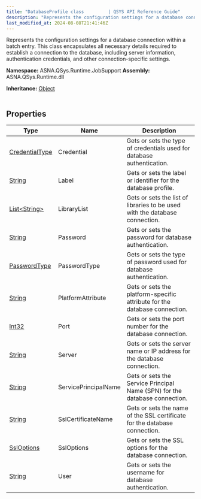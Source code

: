 ```yaml
---
title: "DatabaseProfile class         | QSYS API Reference Guide"
description: "Represents the configuration settings for a database connection within a batch entry. This class encapsulates all necessary details required to establ"
last_modified_at: 2024-08-08T21:41:46Z
---
```


Represents the configuration settings for a database connection within a batch entry.
This class encapsulates all necessary details required to establish a connection
to the database, including server information, authentication credentials, and
other connection-specific settings.

**Namespace:** ASNA.QSys.Runtime.JobSupport
**Assembly:** ASNA.QSys.Runtime.dll

**Inheritance:** [Object](https://docs.microsoft.com/en-us/dotnet/api/system.object)
<br>
<br>

## Properties

| Type | Name | Description
| --- | --- | --- 
| [CredentialType](/reference/datagate/datagate-providers/credential-type.html) | Credential | Gets or sets the type of credentials used for database authentication. |
| [String](https://learn.microsoft.com/en-us/dotnet/api/system.string?view=net-8.0) | Label | Gets or sets the label or identifier for the database profile. |
| [List\<String\>](https://docs.microsoft.com/en-us/dotnet/api/system.collections.generic.list-1) | LibraryList | Gets or sets the list of libraries to be used with the database connection. |
| [String](https://learn.microsoft.com/en-us/dotnet/api/system.string?view=net-8.0) | Password | Gets or sets the password for database authentication. |
| [PasswordType](/reference/datagate/datagate-common/password-type.html) | PasswordType | Gets or sets the type of password used for database authentication. |
| [String](https://learn.microsoft.com/en-us/dotnet/api/system.string?view=net-8.0) | PlatformAttribute | Gets or sets the platform-specific attribute for the database connection. |
| [Int32](https://learn.microsoft.com/en-us/dotnet/csharp/language-reference/builtin-types/integral-numeric-types) | Port | Gets or sets the port number for the database connection. |
| [String](https://learn.microsoft.com/en-us/dotnet/api/system.string?view=net-8.0) | Server | Gets or sets the server name or IP address for the database connection. |
| [String](https://learn.microsoft.com/en-us/dotnet/api/system.string?view=net-8.0) | ServicePrincipalName | Gets or sets the Service Principal Name (SPN) for the database connection. |
| [String](https://learn.microsoft.com/en-us/dotnet/api/system.string?view=net-8.0) | SslCertificateName | Gets or sets the name of the SSL certificate for the database connection. |
| [SslOptions](/reference/datagate/datagate-common/ssl-options.html) | SslOptions | Gets or sets the SSL options for the database connection. |
| [String](https://learn.microsoft.com/en-us/dotnet/api/system.string?view=net-8.0) | User | Gets or sets the username for database authentication. |
